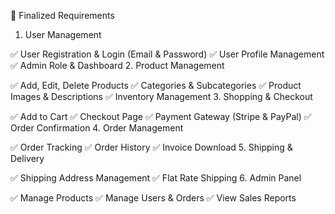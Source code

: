 📌 Finalized Requirements
1. User Management

✅ User Registration & Login (Email & Password)
✅ User Profile Management
✅ Admin Role & Dashboard
2. Product Management

✅ Add, Edit, Delete Products
✅ Categories & Subcategories
✅ Product Images & Descriptions
✅ Inventory Management
3. Shopping & Checkout

✅ Add to Cart
✅ Checkout Page
✅ Payment Gateway (Stripe & PayPal)
✅ Order Confirmation
4. Order Management

✅ Order Tracking
✅ Order History
✅ Invoice Download
5. Shipping & Delivery

✅ Shipping Address Management
✅ Flat Rate Shipping
6. Admin Panel

✅ Manage Products
✅ Manage Users & Orders
✅ View Sales Reports
